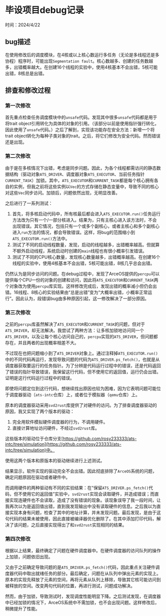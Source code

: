 ﻿# 毕设项目debug记录

时间：2024/4/22

## bug描述

在使用修改后的调度模块，在4核或以上核心数运行多任务（无论是多线程还是多协程）程序时，可能出现`Segmentation fault`。核心数越多、创建的任务数越多，出错概率越大。在创建16个线程的实验中，使用4核基本不会出错，5核可能出错，8核总是出错。

## 排查和修改过程

### 第一次修改

首先重点检查任务调度模块中的`unsafe`代码。发现其中很多`unsafe`代码都是用于将trait object引用转化为具体的对象的引用。（该部分以前是使用指针强行转化，因此使用了`unsafe`代码。）之后了解到，实现该功能存在安全方法：新增一个将trait object转化为每种子类对象的trait。之后，将它们修改为安全代码。然而错误还是出现。

### 第二次修改

由于是在多核情况下出错，考虑是同步问题。因此，为各个线程都需访问的静态数据结构（驱动对象`ATS_DRIVER`、调度器对象`ATS_EXECUTOR`、当前任务指针`CURRENT_TASK`）加锁。其中，`ATS_EXECUTOR`和`CURRENT_TASK`都是每个核心拥有各自的实例，但我之前将这些实例以`Vec`的方式存储在静态变量中，导致不同的核心对这些`Vec`同步访问。加锁后，问题依然出现，无明显改善。

之后进行了一系列测试：

1. 首先，将多核启动代码中，所有核最后都会进入`ATS_EXECUTOR.run()`任务运行方法改为只有一个/一部分核进入。结果为，只有主核心进入该方法时，不会出现错误。其它情况，包括只有一个或多个副核心，或者主核心和多个副核心进入`run`方法的情况，都会导致错误。这样，将bug的范围缩小到`ATS_EXECUTOR.run()`方法中。
2. 测试了不同的启动线程数量，发现，启动的线程越多，出错概率越高。但就算不额外启动线程，系统启动时创建的`main`线程也有很小概率引发错误。
3. 测试了不同的CPU核心数量，发现核心数量越多，出错概率越高。在创建16个线程的实验中，使用4核基本不会出错，5核可能出错，8核几乎总会出错。

仍然认为是同步访问的问题。在debug过程中，发现了ArceOS提供的`percpu`可以提供每个CPU一份的对象的创建和访问，因此将`ATS_EXECUTOR`和`CURRENT_TASK`两个对象改为使用`percpu`库实现。这样修改完成后，发现出错的概率减小但仍会出错。16线程、8核心的实验结果由“总是出错”变为“大概率出错，小概率正常运行”。因此认为，段错误bug由多种原因引起，这一修改解决了一部分原因。

### 第三次修改

之前的`percpu`库虽然解决了`ATS_EXECUTOR`和`CURRENT_TASK`的问题，但对于`ATS_DRIVER`，却无法解决。我尝试了两种方法：让多核加锁地访问同一个`ATS_DRIVER`，以及让每个核心访问自己的，`percpu`实现的`ATS_DRIVER`，但问题都存在，并且两者的出现概率相差不大。

不过现在也把问题缩小到了`ATS_DRIVER`对象上。通过注释掉`ATS_EXECUTOR.run()`中的不同代码再运行，发现导致问题的代码为`ATS_DRIVER.ps_fetch()`，也就是从调度器获取要运行的任务指针。为了分辨是代码运行过程中的错误，还是代码返回了错误的指针导致错误，我保留这行代码，但不使用它的返回值，运行仍会出错。证明是这行代码运行过程中的错误。

即使将问题定位到这行代码，想继续找出原因也较为困难，因为它表明问题可能位于调度器驱动（`ats-intc`仓库）上，或者位于模拟器（`qemu`仓库）上。

原本的调度器驱动采用`svd2rust`库提供了对硬件的访问。为了排查调度器驱动的原因，我又实现了两个版本的驱动：

1. 完全用软件模拟硬件调度器的行为，不调用硬件。
2. 直接计算地址访问硬件，不经过`svd2rust`库。

这些版本的驱动位于仓库分支[https://github.com/rosy233333/ats-intc/tree/simulation](https://github.com/rosy233333/ats-intc/tree/simulation)中。

使用这两个版本和原版本的驱动继续进行上述测试。

结果显示，软件实现的驱动完全不会出错。因此彻底排除了`ArceOS`系统的问题，确定问题原因在驱动或者硬件中。

而调用硬件的两种驱动有不同的实验结果：在“保留`ATS_DRIVER.ps_fetch()`代码，但不使用它的返回值”实验中，`svd2rust`实现会读取硬件，并造成错误；而直接实现连硬件也不会读取，造成了没有错误的现象。该现象误导了我一段时间，让我再次以为是返回值出错，直到我发现输出中没有读取硬件的信息。之后我以为直接实现本身有问题，检查了其中的地址计算，并未发现问题。最后发现，是由于这句代码的结果未被使用，因此直接被编译器优化删除了。在其中添加打印代码，解决了该问题，之后直接实现得出了和`svd2rust`实现相同的结果。

### 第四次修改

根据以上结果，最终确定了问题在硬件调度器中。在硬件调度器的访问队列的操作上加锁，问题依旧出现。

又由于之前确定导致问题的是`ATS_DRIVER.ps_fetch()`代码，因此重点关注硬件调度器代码中取出就绪任务的部分。最后确定，问题在从队列中弹出元素的实现上。原本的实现先释放了元素的空间，再将元素从队列上移除，导致其它核可能访问到被释放的空间。改变两句代码的位置，再进行测试，问题成功解决。

然而，由于加锁，导致测试时，发现调度性能明显下降。之后测试发现，在调度器中已经加锁的情况下，ArceOS系统中不需加锁，也不会出现问题。这样修改后，稍微提升了性能。